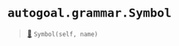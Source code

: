 # `autogoal.grammar.Symbol`

> [📝](/usr/lib/python3/dist-packages/autogoal/grammar/_cfg.py#L10)
> `Symbol(self, name)`

